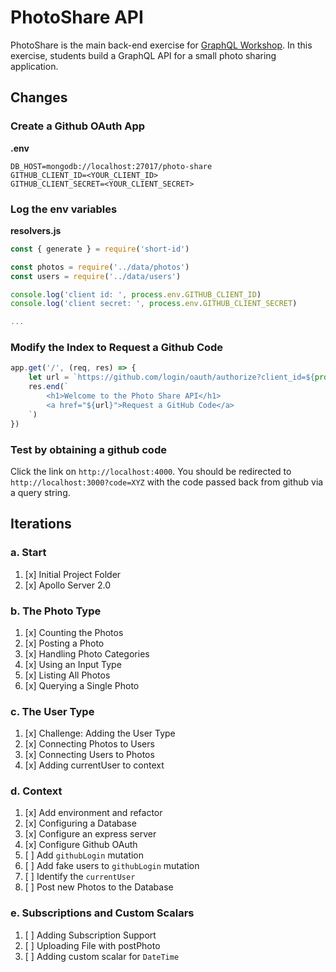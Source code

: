 PhotoShare API
===============
PhotoShare is the main back-end exercise for [GraphQL Workshop](https://www.graphqlworkshop.com). In this exercise, students build a GraphQL API for a small photo sharing application.

Changes
---------------

### Create a Github OAuth App

__.env__
```
DB_HOST=mongodb://localhost:27017/photo-share
GITHUB_CLIENT_ID=<YOUR_CLIENT_ID>
GITHUB_CLIENT_SECRET=<YOUR_CLIENT_SECRET>
```

### Log the env variables

__resolvers.js__
```javascript
const { generate } = require('short-id')

const photos = require('../data/photos')
const users = require('../data/users')

console.log('client id: ', process.env.GITHUB_CLIENT_ID)
console.log('client secret: ', process.env.GITHUB_CLIENT_SECRET)

...

```

### Modify the Index to Request a Github Code

```javascript
app.get('/', (req, res) => {
    let url = `https://github.com/login/oauth/authorize?client_id=${process.env.GITHUB_CLIENT_ID}&scope=user`
    res.end(`
        <h1>Welcome to the Photo Share API</h1>
        <a href="${url}">Request a GitHub Code</a>
    `)
})
```

### Test by obtaining a github code
Click the link on `http://localhost:4000`. You should be redirected to `http://localhost:3000?code=XYZ` with the code passed back from github via a query string.

Iterations
---------------

### a. Start

1. [x] Initial Project Folder
2. [x] Apollo Server 2.0

### b. The Photo Type

1. [x] Counting the Photos 
2. [x] Posting a Photo 
3. [x] Handling Photo Categories 
4. [x] Using an Input Type 
5. [x] Listing All Photos 
6. [x] Querying a Single Photo 

### c. The User Type

1. [x] Challenge: Adding the User Type
2. [x] Connecting Photos to Users
3. [x] Connecting Users to Photos
4. [x] Adding currentUser to context

### d. Context

1. [x] Add environment and refactor
2. [x] Configuring a Database
3. [x] Configure an express server
4. [x] Configure Github OAuth
5. [ ] Add `githubLogin` mutation
6. [ ] Add fake users to `githubLogin` mutation
7. [ ] Identify the `currentUser`
8. [ ] Post new Photos to the Database

### e. Subscriptions and Custom Scalars

1. [ ] Adding Subscription Support 
2. [ ] Uploading File with postPhoto 
3. [ ] Adding custom scalar for `DateTime`
